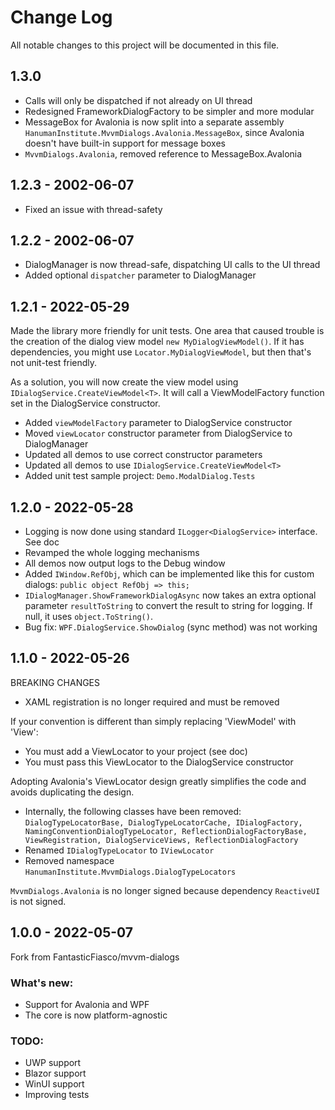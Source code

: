 # Change Log

All notable changes to this project will be documented in this file.

## 1.3.0

- Calls will only be dispatched if not already on UI thread
- Redesigned FrameworkDialogFactory to be simpler and more modular
- MessageBox for Avalonia is now split into a separate assembly `HanumanInstitute.MvvmDialogs.Avalonia.MessageBox`, since Avalonia doesn't have built-in support for message boxes
- `MvvmDialogs.Avalonia`, removed reference to MessageBox.Avalonia


## 1.2.3 - 2002-06-07

- Fixed an issue with thread-safety

## 1.2.2 - 2002-06-07

- DialogManager is now thread-safe, dispatching UI calls to the UI thread
- Added optional `dispatcher` parameter to DialogManager

## 1.2.1 - 2022-05-29

Made the library more friendly for unit tests. One area that caused trouble is the creation of the
dialog view model `new MyDialogViewModel()`. If it has dependencies, you might use `Locator.MyDialogViewModel`,
but then that's not unit-test friendly.

As a solution, you will now create the view model using
`IDialogService.CreateViewModel<T>`.
It will call a ViewModelFactory function set in the DialogService constructor.

- Added `viewModelFactory` parameter to DialogService constructor
- Moved `viewLocator` constructor parameter from DialogService to DialogManager
- Updated all demos to use correct constructor parameters
- Updated all demos to use `IDialogService.CreateViewModel<T>`
- Added unit test sample project: `Demo.ModalDialog.Tests`

## 1.2.0 - 2022-05-28

- Logging is now done using standard `ILogger<DialogService>` interface. See doc
- Revamped the whole logging mechanisms
- All demos now output logs to the Debug window
- Added `IWindow.RefObj`, which can be implemented like this for custom dialogs: `public object RefObj => this;`
- `IDialogManager.ShowFrameworkDialogAsync` now takes an extra optional parameter `resultToString` to convert the result to string for logging. If null, it uses `object.ToString()`.
- Bug fix: `WPF.DialogService.ShowDialog` (sync method) was not working

## 1.1.0 - 2022-05-26

BREAKING CHANGES
- XAML registration is no longer required and must be removed

If your convention is different than simply replacing 'ViewModel' with 'View':
- You must add a ViewLocator to your project (see doc)
- You must pass this ViewLocator to the DialogService constructor

Adopting Avalonia's ViewLocator design greatly simplifies the code and avoids duplicating the design.

- Internally, the following classes have been removed:
  `DialogTypeLocatorBase, DialogTypeLocatorCache,
  IDialogFactory, NamingConventionDialogTypeLocator, ReflectionDialogFactoryBase, ViewRegistration,
  DialogServiceViews, ReflectionDialogFactory`
- Renamed `IDialogTypeLocator` to `IViewLocator`
- Removed namespace `HanumanInstitute.MvvmDialogs.DialogTypeLocators`

`MvvmDialogs.Avalonia` is no longer signed because dependency `ReactiveUI` is not signed.

## 1.0.0 - 2022-05-07

Fork from FantasticFiasco/mvvm-dialogs

### What's new:
- Support for Avalonia and WPF
- The core is now platform-agnostic

### TODO:
- UWP support
- Blazor support
- WinUI support
- Improving tests
